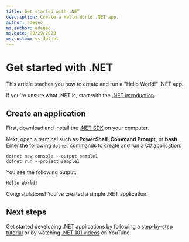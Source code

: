 ```yaml
---
title: Get started with .NET
description: Create a Hello World .NET app.
author: adegeo
ms.author: adegeo
ms.date: 09/29/2020
ms.custom: vs-dotnet
---
```

# Get started with .NET

This article teaches you how to create and run a "Hello World!" .NET app.

If you're unsure what .NET is, start with the [.NET introduction](introduction.md).

## Create an application

First, download and install the [.NET SDK](https://dotnet.microsoft.com/download/dotnet) on your computer.

Next, open a terminal such as **PowerShell**, **Command Prompt**, or **bash**. Enter the following `dotnet` commands to create and run a C# application:

```dotnetcli
dotnet new console --output sample1
dotnet run --project sample1
```

You see the following output:

```output
Hello World!
```

Congratulations! You've created a simple .NET application.

## Next steps

Get started developing .NET applications by following a [step-by-step tutorial](../standard/get-started.md) or by watching [.NET 101 videos](https://www.youtube.com/playlist?list=PLdo4fOcmZ0oWoazjhXQzBKMrFuArxpW80) on YouTube.
